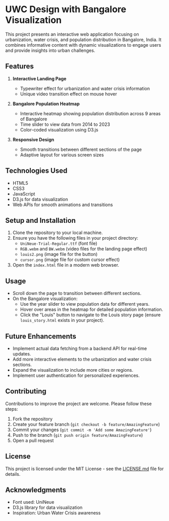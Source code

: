 # UWC Design with Bangalore Visualization

This project presents an interactive web application focusing on urbanization, water crisis, and population distribution in Bangalore, India. It combines informative content with dynamic visualizations to engage users and provide insights into urban challenges.

## Features

1. **Interactive Landing Page**
   - Typewriter effect for urbanization and water crisis information
   - Unique video transition effect on mouse hover

2. **Bangalore Population Heatmap**
   - Interactive heatmap showing population distribution across 9 areas of Bangalore
   - Time slider to view data from 2014 to 2023
   - Color-coded visualization using D3.js

3. **Responsive Design**
   - Smooth transitions between different sections of the page
   - Adaptive layout for various screen sizes

## Technologies Used

- HTML5
- CSS3
- JavaScript
- D3.js for data visualization
- Web APIs for smooth animations and transitions

## Setup and Installation

1. Clone the repository to your local machine.
2. Ensure you have the following files in your project directory:
   - `UniNeue-Trial-Regular.ttf` (font file)
   - `RGB.webm` and `BW.webm` (video files for the landing page effect)
   - `louis2.png` (image file for the button)
   - `cursor.png` (image file for custom cursor effect)
3. Open the `index.html` file in a modern web browser.

## Usage

- Scroll down the page to transition between different sections.
- On the Bangalore visualization:
  - Use the year slider to view population data for different years.
  - Hover over areas in the heatmap for detailed population information.
  - Click the "Louis" button to navigate to the Louis story page (ensure `louis_story.html` exists in your project).

## Future Enhancements

- Implement actual data fetching from a backend API for real-time updates.
- Add more interactive elements to the urbanization and water crisis sections.
- Expand the visualization to include more cities or regions.
- Implement user authentication for personalized experiences.

## Contributing

Contributions to improve the project are welcome. Please follow these steps:

1. Fork the repository
2. Create your feature branch (`git checkout -b feature/AmazingFeature`)
3. Commit your changes (`git commit -m 'Add some AmazingFeature'`)
4. Push to the branch (`git push origin feature/AmazingFeature`)
5. Open a pull request

## License

This project is licensed under the MIT License - see the [LICENSE.md](LICENSE.md) file for details.

## Acknowledgments

- Font used: UniNeue
- D3.js library for data visualization
- Inspiration: Urban Water Crisis awareness

